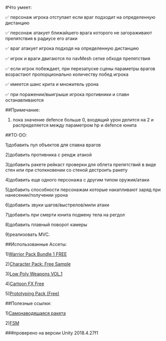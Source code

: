 #Что умеет:

:white_check_mark: персонаж игрока отступает если враг подходит на определенную дистанцию

:white_check_mark: персонаж атакует ближайшего врага которого не загораживают препятствия в радиусе его атаки

:white_check_mark: враг атакует игрока подходя на определенную дистанцию

:white_check_mark: игрок и враги двигаются по navMesh сетке обходя препятствия 

:white_check_mark: если игрок побеждает, при перезапуске сцены параметры врагов возрастают пропорционально количеству побед игрока

:white_check_mark: имеется шанс крита и множитель урона

:white_check_mark: при поражении/выигрыше игрока противники и спавн останавливаются

##Примечание:

1) пока значение defence больше 0, входящий урон делится на 2 и распределяется между параметром hp и defence юнита

##TO-DO:

1)добавить пул объектов для спавна врагов

2)добавить противника с рендж атакой

3)добавить ракете рейкаст проверки для облета препятствий в виде стен или при столкновении со стеной дестроить ракету 

4)добавить еще одного персонажа с другим типом оружия/атаки

5)добавить способности персонажам которые накапливают заряд при нанесении/получении урона

6)добавить звуки шагов/выстрелов/мили атаки

7)добавить при смерти юнита подмену тела на регдол

8)добавить плавный поворот камеры

9)реализовать MVC.

##Использованные Ассеты:

1)[Warrior Pack Bundle 1 FREE](https://assetstore.unity.com/packages/3d/animations/warrior-pack-bundle-1-free-36405)

2)[Character Pack: Free Sample](https://assetstore.unity.com/packages/3d/characters/humanoids/character-pack-free-sample-79870)

3)[Low Poly Weapons VOL.1](https://assetstore.unity.com/packages/3d/props/guns/low-poly-weapons-vol-1-151980)

4)[Cartoon FX Free](https://assetstore.unity.com/packages/vfx/particles/cartoon-fx-free-109565)

5)[Prototyping Pack (Free)](https://assetstore.unity.com/packages/3d/prototyping-pack-free-94277)

 
##Полезные ссылки:

1)[Самонаводящаяся ракета](https://unity3dschool.ru/sozdaniye-samonavodyashcheysya-rakety-v-unity.html)

2)[FSM](http://wiki.unity3d.com/index.php/Finite_State_Machine)


###проверено на версии Unity 2018.4.27f1

  


